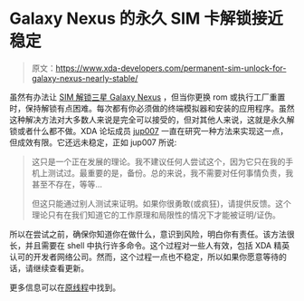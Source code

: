 # Galaxy Nexus 的永久 SIM 卡解锁接近稳定

> 原文：<https://www.xda-developers.com/permanent-sim-unlock-for-galaxy-nexus-nearly-stable/>

虽然有办法让 [SIM 解锁](http://forum.xda-developers.com/showthread.php?t=1548210)[三星 Galaxy Nexus](http://forum.xda-developers.com/forumdisplay.php?f=1336) ，但当你更换 rom 或执行工厂重置时，保持解锁有点困难。每次都有你必须做的终端模拟器和安装的应用程序。虽然这种解决方法对大多数人来说是完全可以接受的，但对其他人来说，这就是永久解锁或者什么都不做。XDA 论坛成员 [jup007](http://forum.xda-developers.com/member.php?u=2999990) 一直在研究一种方法来实现这一点，但成效有限。它还远未稳定，正如 jup007 所说:

> 这只是一个正在发展的理论。我不建议任何人尝试这个，因为它只在我的手机上测试过。最重要的是，备份。总的来说，我不需要对任何事情负责，我甚至不存在，等等...
> 
> 但这只能通过别人测试来证明。如果你很勇敢(或疯狂)，请提供反馈。这个理论只有在我们知道它的工作原理和局限性的情况下才能被证明/证伪。

所以在尝试之前，确保你知道你在做什么，意识到风险，明白你有责任。该方法很长，并且需要在 shell 中执行许多命令。这个过程对一些人有效，包括 XDA 精英认可的开发者网络公司。然而，这个过程一点也不稳定，所以如果你愿意等待的话，请继续查看更新。

更多信息可以在[原线程](http://forum.xda-developers.com/showthread.php?t=1606982)中找到。